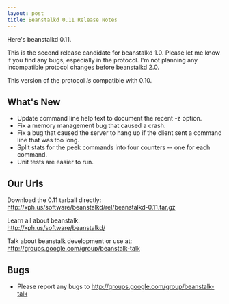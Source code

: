 ```yaml
---
layout: post
title: Beanstalkd 0.11 Release Notes
---
```


Here's beanstalkd 0.11.

This is the second release candidate for beanstalkd 1.0. Please let me know if
you find any bugs, especially in the protocol. I'm not planning any
incompatible protocol changes before beanstalkd 2.0.

This version of the protocol *is* compatible with 0.10.


What's New
----------

 * Update command line help text to document the recent -z option.
 * Fix a memory management bug that caused a crash.
 * Fix a bug that caused the server to hang up if the client sent a command
   line that was too long.
 * Split stats for the peek commands into four counters -- one for each
   command.
 * Unit tests are easier to run.


Our Urls
--------

Download the 0.11 tarball directly:  
<http://xph.us/software/beanstalkd/rel/beanstalkd-0.11.tar.gz>

Learn all about beanstalk:  
<http://xph.us/software/beanstalkd/>

Talk about beanstalk development or use at:  
<http://groups.google.com/group/beanstalk-talk>


Bugs
----

 * Please report any bugs to <http://groups.google.com/group/beanstalk-talk>

